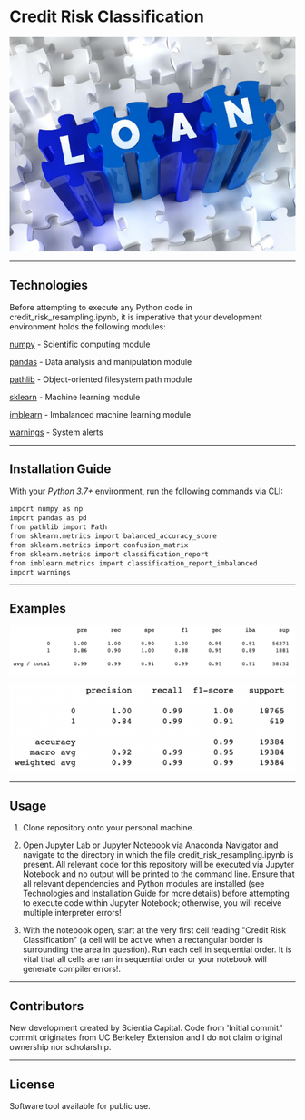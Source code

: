 # Credit Risk Classification

![Credit_Risk_Classification](https://github.com/ScientiaCapital/Credit-Risk-Classification/blob/main/Images/loan1.jpeg)

---

## Technologies

Before attempting to execute any Python code in credit_risk_resampling.ipynb, it is imperative that your development environment holds the following modules:

[numpy](https://numpy.org/) - Scientific computing module

[pandas](https://pandas.pydata.org/pandas-docs/stable/) - Data analysis and manipulation module

[pathlib](https://docs.python.org/3/library/pathlib.html) - Object-oriented filesystem path module

[sklearn](https://sklearn.org/) - Machine learning module

[imblearn](https://pypi.org/project/imblearn/) - Imbalanced machine learning module

[warnings](https://docs.python.org/3/library/warnings.html) - System alerts

---

## Installation Guide

With your _Python 3.7+_ environment, run the following commands via CLI:

```
import numpy as np
import pandas as pd
from pathlib import Path
from sklearn.metrics import balanced_accuracy_score
from sklearn.metrics import confusion_matrix
from sklearn.metrics import classification_report
from imblearn.metrics import classification_report_imbalanced
import warnings
```

---

## Examples

![Example_One](https://github.com/ScientiaCapital/Credit-Risk-Classification/blob/main/Images/Screen%20Shot%202021-06-03%20at%2010.31.46%20AM.png)

![Example_Two](https://github.com/ScientiaCapital/Credit-Risk-Classification/blob/main/Images/Screen%20Shot%202021-06-03%20at%2010.32.07%20AM.png)

---

## Usage

1.  Clone repository onto your personal machine.

2.  Open Jupyter Lab or Jupyter Notebook via Anaconda Navigator and navigate to the directory in which the file credit_risk_resampling.ipynb is present. All relevant code for this repository will be executed via Jupyter Notebook and no output will be printed to the command line. Ensure that all relevant dependencies and Python modules are installed (see Technologies and Installation Guide for more details) before attempting to execute code within Jupyter Notebook; otherwise, you will receive multiple interpreter errors!

3.  With the notebook open, start at the very first cell reading "Credit Risk Classification" (a cell will be active when a rectangular border is surrounding the area in question). Run each cell in sequential order. It is vital that all cells are ran in sequential order or your notebook will generate compiler errors!.
---

## Contributors

New development created by Scientia Capital. Code from 'Initial commit.' commit originates from UC Berkeley Extension and I do not claim original ownership nor scholarship.

---

## License

Software tool available for public use. 
